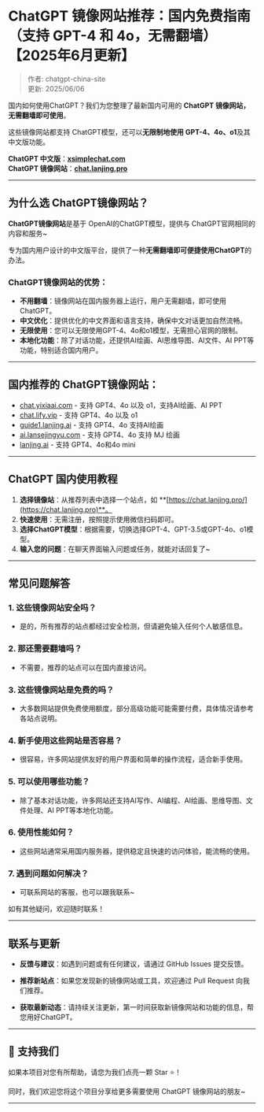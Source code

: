 # ChatGPT 镜像网站推荐：国内免费指南（支持 GPT-4 和 4o，无需翻墙）【2025年6月更新】

> 作者: chatgpt-china-site   
> 更新: 2025/06/06    

国内如何使用ChatGPT？我们为您整理了最新国内可用的 **ChatGPT 镜像网站，无需翻墙即可使用**。

这些镜像网站都支持 ChatGPT模型，还可以**无限制地使用 GPT-4、4o、o1**及其中文版功能。

**ChatGPT 中文版**：**[xsimplechat.com](https://xsimplechat.com)**   
**ChatGPT 镜像网站**：**[chat.lanjing.pro](https://chat.lanjing.pro)**

---

## 为什么选 ChatGPT镜像网站？

**ChatGPT镜像网站**是基于 OpenAI的ChatGPT模型，提供与 ChatGPT官网相同的内容和服务~

专为国内用户设计的中文版平台，提供了一种**无需翻墙即可便捷使用ChatGPT**的办法。

### ChatGPT镜像网站的优势：

- **不用翻墙**：镜像网站在国内服务器上运行，用户无需翻墙，即可使用ChatGPT。
- **中文优化**：提供优化的中文界面和语言支持，确保中文对话更加自然流畅。
- **无限使用**：您可以无限使用GPT-4、4o和o1模型，无需担心官网的限制。
- **本地化功能**：除了对话功能，还提供AI绘画、AI思维导图、AI文件、AI PPT等功能，特别适合国内用户。

---

## 国内推荐的 ChatGPT镜像网站：

- [chat.yixiaai.com](https://chat.lanjing.pro/) - 支持 GPT4、4o 以及 o1，支持AI绘画、AI PPT
- [chat.lify.vip](https://xsimplechat.com) - 支持 GPT4、4o 以及 o1
- [guide1.lanjing.ai](https://chat.yixiaai.com) - 支持 GPT4、4o 支持AI绘画
- [ai.lansejingyu.com](https://ai.lansejingyu.com) - 支持 GPT4、4o 支持 MJ 绘画
- [lanjing.ai](https://lanjing.pro) - 支持 GPT4、4o和4o mini

---

## ChatGPT 国内使用教程

1. **选择镜像站**：从推荐列表中选择一个站点，如 **[https://chat.lanjing.pro/](https://chat.lanjing.pro)**。
2. **快速使用**：无需注册，按照提示使用微信扫码即可。
3. **选择ChatGPT模型**：根据需要，切换选择GPT-4、GPT-3.5或GPT-4o、o1模型。
4. **输入您的问题**：在聊天界面输入问题或任务，就能对话回复了~

---

## 常见问题解答

### 1. 这些镜像网站安全吗？
- 是的，所有推荐的站点都经过安全检测，但请避免输入任何个人敏感信息。
### 2. 那还需要翻墙吗？
- 不需要，推荐的站点可以在国内直接访问。
### 3. 这些镜像网站是免费的吗？
- 大多数网站提供免费使用额度，部分高级功能可能需要付费，具体情况请参考各站点说明。
### 4. 新手使用这些网站是否容易？
- 很容易，许多网站提供友好的用户界面和简单的操作流程，适合新手使用。
### 5. 可以使用哪些功能？
- 除了基本对话功能，许多网站还支持AI写作、AI编程、AI绘画、思维导图、文件处理、AI PPT等本地化功能。
### 6. 使用性能如何？
- 这些网站通常采用国内服务器，提供稳定且快速的访问体验，能流畅的使用。
### 7. 遇到问题如何解决？
- 可联系网站的客服，也可以跟我联系~

如有其他疑问，欢迎随时联系！

---

## 联系与更新

- **反馈与建议**：如遇到问题或有任何建议，请通过 GitHub Issues 提交反馈。

- **推荐新站点**：如果您发现新的镜像网站或工具，欢迎通过 Pull Request 向我们推荐。

- **获取最新动态**：请持续关注更新，第一时间获取新镜像网站和功能的信息，帮您用好ChatGPT。

---

## 🌟 支持我们

如果本项目对您有所帮助，请您为我们点亮一颗 Star ⭐！

同时，我们欢迎您将这个项目分享给更多需要使用 ChatGPT 镜像网站的朋友~

---
